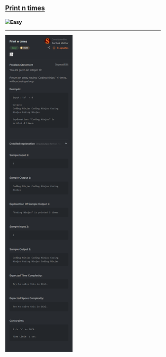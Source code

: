 <h2><a href="https://www.codingninjas.com/studio/problems/-print-n-times_8380707?utm_source=striver&utm_medium=website&utm_campaign=a_zcoursetuf">Print n times</a></h2><h3><img src="https://img.shields.io/badge/Easy-brightgreen" alt="Easy" /></h3><hr>

![Problem Statement](image.png)

